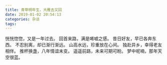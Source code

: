 ```yaml
---
title: 青草明年生，大雁去又回
date: 2019-01-02 20:54:13
categories: 杂谈
tags:
---
```


恍恍惚惚，又是一年过去。
回首来路，满是唏嘘之感。
昔日好友，早已各奔东西。
不忍别离，却已渐行渐远。
山高水远，珍重放在心间。
独赴异乡，幸得老友相伴。
推杯换盏，八年情谊未变。
遥遥前路，未来可期可盼。
梦中呢喃，那年天空很蓝。

